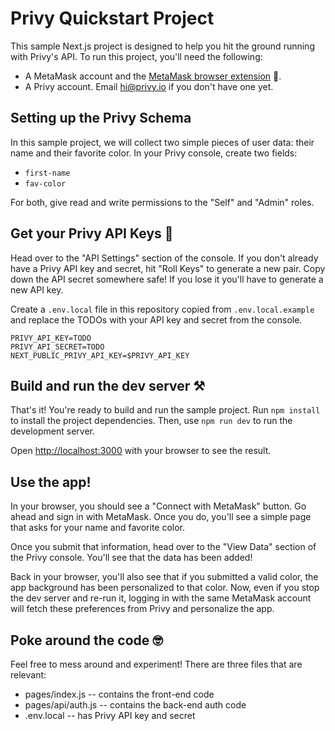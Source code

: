 # Privy Quickstart Project

This sample Next.js project is designed to help you hit the ground running with Privy's API. To run this project, you'll need the following:

* A MetaMask account and the [MetaMask browser extension](https://metamask.io/download/) 🦊. 
* A Privy account. Email hi@privy.io if you don't have one yet. 

## Setting up the Privy Schema

In this sample project, we will collect two simple pieces of user data: their name and their favorite color. In your Privy console, create two fields: 
- `first-name`
- `fav-color`

For both, give read and write permissions to the "Self" and "Admin" roles. 

## Get your Privy API Keys 🔑

Head over to the "API Settings" section of the console. If you don't already have a Privy API key and secret, hit "Roll Keys" to generate a new pair. Copy down the API secret somewhere safe! If you lose it you'll have to generate a new API key. 

Create a `.env.local` file in this repository copied from `.env.local.example` and replace the TODOs with your API key and secret from the console.

```
PRIVY_API_KEY=TODO
PRIVY_API_SECRET=TODO
NEXT_PUBLIC_PRIVY_API_KEY=$PRIVY_API_KEY
```

## Build and run the dev server ⚒️

That's it! You're ready to build and run the sample project. Run `npm install` to install the project dependencies. Then, use `npm run dev` to run the development server. 

Open [http://localhost:3000](http://localhost:3000) with your browser to see the result.

## Use the app! 

In your browser, you should see a "Connect with MetaMask" button. Go ahead and sign in with MetaMask. Once you do, you'll see a simple page that asks for your name and favorite color.

Once you submit that information, head over to the "View Data" section of the Privy console. You'll see that the data has been added! 

Back in your browser, you'll also see that if you submitted a valid color, the app background has been personalized to that color. Now, even if you stop the dev server and re-run it, logging in with the same MetaMask account will fetch these preferences from Privy and personalize the app.

## Poke around the code 🤓

Feel free to mess around and experiment! There are three files that are relevant:
* pages/index.js -- contains the front-end code
* pages/api/auth.js -- contains the back-end auth code
* .env.local -- has Privy API key and secret

